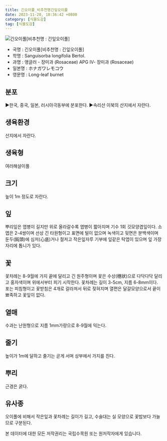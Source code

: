 ```yaml
---
title: 긴오이풀_비추천명긴잎오이풀
date: 2023-11-20, 18:36:42 +0800
category: [식물도감]
tag: [식물도감]
---
```




![긴오이풀[비추천명 : 긴잎오이풀]](http://www.nature.go.kr/fileUpload/plants/basic/Rosaceae/Sanguisorba/8154/1_th2.jpg)
- 국명 : 긴오이풀[비추천명 : 긴잎오이풀]
- 학명 : Sanguisorba longifolia Bertol.
- 과명 : 앵글러 - 장미과 (Rosaceae) APG Ⅳ- 장미과 (Rosaceae)
- 일본명 : ホナガワレモコウ
- 영문명 : Long-leaf burnet


## 분포
▶한국, 중국, 일본, 러시아극동부에 분포한다.▶속리산 이북의 산지에서 자란다.
## 생육환경
산지에서 자란다.
## 생육형
여러해살이풀 
## 크기
높이 1m 정도로 자란다.
## 잎
뿌리잎은 엽병이 길지만 위로 올라갈수록 엽병이 짧아지며 기수 1회 깃모양겹잎이다. 소엽은 2-4쌍이며 선상 긴 타원형이고 표면에 털이 없으며 녹색이고 뒷면은 분백색이며 둔두(鈍頭)에 심저(心底)거나 절저고 작은잎자루 기부에 잎같은 탁엽이 있으며 잎 가장자리에 톱니가 있다.
## 꽃
꽃차례는 8-9월에 가지 끝에 달리고 긴 원주형이며 꽃은 수상(穗狀)으로 다닥다닥 달리고 홍자색이며 위에서부터 피기 시작한다. 꽃차례는 길이 3-5cm, 지름 6-8mm이다. 포는 피침형이고 꽃받침은 4개로 갈라져서 뒤로 젖혀지며 열편은 달걀모양으로서 끝이 뾰족하고 꽃잎이 없다.
## 열매
수과는 난원형으로 지름 1mm가량으로 8-9월에 익는다.
## 줄기
높이가 1m에 달하고 줄기는 곧게 서며 상부에서 가지를 친다.
## 뿌리
근경은 굵다.
## 유사종
오이풀에 비해서 작은잎과 꽃차례는 길이가 길고, 수술대는 실 모양으로 꽃밥보다 가늘므로 구분된다.






본 데이터에 대한 모든 저작권리는 국립수목원 또는 원저작자에게 있습니다.
